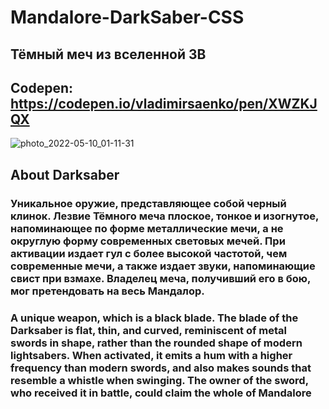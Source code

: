 # Mandalore-DarkSaber-CSS

## Тёмный меч из вселенной ЗВ

## Codepen: https://codepen.io/vladimirsaenko/pen/XWZKJQX

![photo_2022-05-10_01-11-31](https://user-images.githubusercontent.com/56477695/167679880-712a70ac-f157-4eee-a07a-2b941bd848f0.jpg)

## About Darksaber

### Уникальное оружие, представляющее собой черный клинок. Лезвие Тёмного меча плоское, тонкое и изогнутое, напоминающее по форме металлические мечи, а не округлую форму современных световых мечей. При активации издает гул с более высокой частотой, чем современные мечи, а также издает звуки, напоминающие свист при взмахе. Владелец меча, получивший его в бою, мог претендовать на весь Мандалор.

### A unique weapon, which is a black blade. The blade of the Darksaber is flat, thin, and curved, reminiscent of metal swords in shape, rather than the rounded shape of modern lightsabers. When activated, it emits a hum with a higher frequency than modern swords, and also makes sounds that resemble a whistle when swinging. The owner of the sword, who received it in battle, could claim the whole of Mandalore
